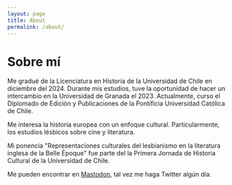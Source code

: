 ```yaml
---
layout: page
title: About
permalink: /about/
---
```


# Sobre mí
Me gradué de la Licenciatura en Historia de la Universidad de Chile en diciembre del 2024. Durante mis estudios, tuve la oportunidad de hacer un intercambio en la Universidad de Granada el 2023. Actualmente, curso el Diplomado de Edición y Publicaciones de la Pontificia Universidad Católica de Chile.

Me interesa la historia europea con un enfoque cultural. Particularmente, los estudios lésbicos sobre cine y literatura.

Mi ponencia "Representaciones culturales del lesbianismo en la literatura inglesa de la Belle Époque" fue parte del la Primera Jornada de Historia Cultural de la Universidad de Chile.

Me pueden encontrar en [Mastodon](https://mastodon.social/@gaelhenriquez), tal vez me haga Twitter algún día.
